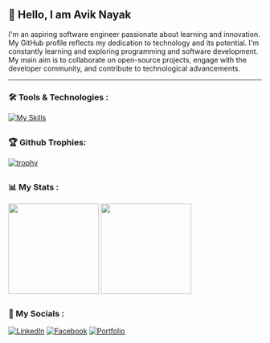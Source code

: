 ## 👋 Hello, I am Avik Nayak

I'm an aspiring software engineer passionate about learning and innovation. My GitHub profile reflects my dedication to technology and its potential. I'm constantly learning and exploring programming and software development. My main aim is to collaborate on open-source projects, engage with the developer community, and contribute to technological advancements.

---

### 🛠️ Tools & Technologies :
[![My Skills](https://skillicons.dev/icons?i=cpp,html,css,js,react,redux,tailwind,styledcomponents,nodejs,expressjs,mongodb,git,github)](https://skillicons.dev)

##


### 🏆 Github Trophies:

[![trophy](https://github-profile-trophy.vercel.app/?username=AvikNayak22&theme=discord)](https://github.com/AvikNayak22/github-profile-trophy)

##


### 📊 My Stats :

<div align="left">
<img align="center" src="http://github-profile-summary-cards.vercel.app/api/cards/stats?username=AvikNayak22&theme=city_lights" height="180em" />
<img align="center" src="http://github-profile-summary-cards.vercel.app/api/cards/repos-per-language?username=AvikNayak22&theme=city_lights" height="180em" />
</div>


##


### 📱 My Socials :

[![LinkedIn](https://img.shields.io/badge/LinkedIn-0077B5?style=for-the-badge&logo=linkedin&logoColor=white)](https://www.linkedin.com/in/avik-nayak-50b667222/)
[![Facebook](https://img.shields.io/badge/Facebook-%231877F2.svg?style=for-the-badge&logo=Facebook&logoColor=white)](https://www.facebook.com/profile.php?id=61552946880967)
[![Portfolio](https://img.shields.io/badge/website-000000?style=for-the-badge&logo=About.me&logoColor=white)](https://aviknayak.vercel.app/)



